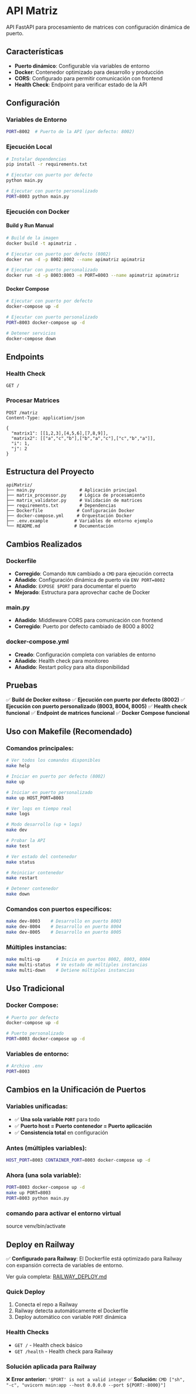 # API Matriz

API FastAPI para procesamiento de matrices con configuración dinámica de puerto.

## Características

- **Puerto dinámico**: Configurable via variables de entorno
- **Docker**: Contenedor optimizado para desarrollo y producción
- **CORS**: Configurado para permitir comunicación con frontend
- **Health Check**: Endpoint para verificar estado de la API

## Configuración

### Variables de Entorno

```bash
PORT=8002  # Puerto de la API (por defecto: 8002)
```

### Ejecución Local

```bash
# Instalar dependencias
pip install -r requirements.txt

# Ejecutar con puerto por defecto
python main.py

# Ejecutar con puerto personalizado
PORT=8003 python main.py
```

### Ejecución con Docker

#### Build y Run Manual

```bash
# Build de la imagen
docker build -t apimatriz .

# Ejecutar con puerto por defecto (8002)
docker run -d -p 8002:8002 --name apimatriz apimatriz

# Ejecutar con puerto personalizado
docker run -d -p 8003:8003 -e PORT=8003 --name apimatriz apimatriz
```

#### Docker Compose

```bash
# Ejecutar con puerto por defecto
docker-compose up -d

# Ejecutar con puerto personalizado
PORT=8003 docker-compose up -d

# Detener servicios
docker-compose down
```

## Endpoints

### Health Check
```
GET /
```

### Procesar Matrices
```
POST /matriz
Content-Type: application/json

{
  "matrix1": [[1,2,3],[4,5,6],[7,8,9]],
  "matrix2": [["a","c","b"],["b","a","c"],["c","b","a"]],
  "i": 1,
  "j": 2
}
```

## Estructura del Proyecto

```
apiMatriz/
├── main.py                 # Aplicación principal
├── matrix_processor.py     # Lógica de procesamiento
├── matrix_validator.py     # Validación de matrices
├── requirements.txt        # Dependencias
├── Dockerfile             # Configuración Docker
├── docker-compose.yml     # Orquestación Docker
├── .env.example          # Variables de entorno ejemplo
└── README.md             # Documentación
```

## Cambios Realizados

### Dockerfile
- **Corregido**: Comando `RUN` cambiado a `CMD` para ejecución correcta
- **Añadido**: Configuración dinámica de puerto via `ENV PORT=8002`
- **Añadido**: `EXPOSE $PORT` para documentar el puerto
- **Mejorado**: Estructura para aprovechar cache de Docker

### main.py
- **Añadido**: Middleware CORS para comunicación con frontend
- **Corregido**: Puerto por defecto cambiado de 8000 a 8002

### docker-compose.yml
- **Creado**: Configuración completa con variables de entorno
- **Añadido**: Health check para monitoreo
- **Añadido**: Restart policy para alta disponibilidad

## Pruebas

✅ **Build de Docker exitoso**
✅ **Ejecución con puerto por defecto (8002)**
✅ **Ejecución con puerto personalizado (8003, 8004, 8005)**
✅ **Health check funcional**
✅ **Endpoint de matrices funcional**
✅ **Docker Compose funcional**

## Uso con Makefile (Recomendado)

### Comandos principales:
```bash
# Ver todos los comandos disponibles
make help

# Iniciar en puerto por defecto (8002)
make up

# Iniciar en puerto personalizado
make up HOST_PORT=8003

# Ver logs en tiempo real
make logs

# Modo desarrollo (up + logs)
make dev

# Probar la API
make test

# Ver estado del contenedor
make status

# Reiniciar contenedor
make restart

# Detener contenedor
make down
```

### Comandos con puertos específicos:
```bash
make dev-8003    # Desarrollo en puerto 8003
make dev-8004    # Desarrollo en puerto 8004
make dev-8005    # Desarrollo en puerto 8005
```

### Múltiples instancias:
```bash
make multi-up      # Inicia en puertos 8002, 8003, 8004
make multi-status  # Ve estado de múltiples instancias
make multi-down    # Detiene múltiples instancias
```

## Uso Tradicional

### Docker Compose:
```bash
# Puerto por defecto
docker-compose up -d

# Puerto personalizado
PORT=8003 docker-compose up -d
```

### Variables de entorno:
```bash
# Archivo .env
PORT=8003
```

## Cambios en la Unificación de Puertos

### Variables unificadas:
- ✅ **Una sola variable `PORT`** para todo
- ✅ **Puerto host = Puerto contenedor = Puerto aplicación**
- ✅ **Consistencia total** en configuración

### Antes (múltiples variables):
```bash
HOST_PORT=8003 CONTAINER_PORT=8003 docker-compose up -d
```

### Ahora (una sola variable):
```bash
PORT=8003 docker-compose up -d
make up PORT=8003
PORT=8003 python main.py
```

### comando para activar el entorno virtual
source venv/bin/activate

## Deploy en Railway

✅ **Configurado para Railway**: El Dockerfile está optimizado para Railway con expansión correcta de variables de entorno.

Ver guía completa: [RAILWAY_DEPLOY.md](RAILWAY_DEPLOY.md)

### Quick Deploy
1. Conecta el repo a Railway
2. Railway detecta automáticamente el Dockerfile
3. Deploy automático con variable `PORT` dinámica

### Health Checks
- `GET /` - Health check básico
- `GET /health` - Health check para Railway

### Solución aplicada para Railway
❌ **Error anterior:** `'$PORT' is not a valid integer`
✅ **Solución:** `CMD ["sh", "-c", "uvicorn main:app --host 0.0.0.0 --port ${PORT:-8000}"]` 